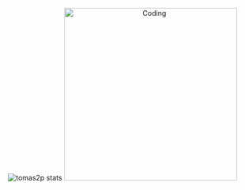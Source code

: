 <p align="center">
<img src="https://github-readme-stats-omega-wheat.vercel.app/api?username=tomas2p&show_icons=true&theme=codeSTACKr&hide_border=true&locale=es&count_private=true&border_radius=5" alt="tomas2p stats" />

<img alt="Coding" width="350" src="https://media.tenor.com/EXk99kAF9hUAAAAd/anime-pixel.gif"> 
<!--
<img alt="Coding" width="130" src="https://64.media.tumblr.com/8295f699635629cb7c96329aeeb79a69/tumblr_o109au2Tod1s335jfo1_r3_540.gif"> 
  
<img src="https://github-readme-stats-omega-wheat.vercel.app/api/top-langs/?username=tomas2p&layout=detailed&theme=codeSTACKr&hide_border=true&locale=es&count_private=true&border_radius=5" alt="tomas2p languages" />
-->
</p>

